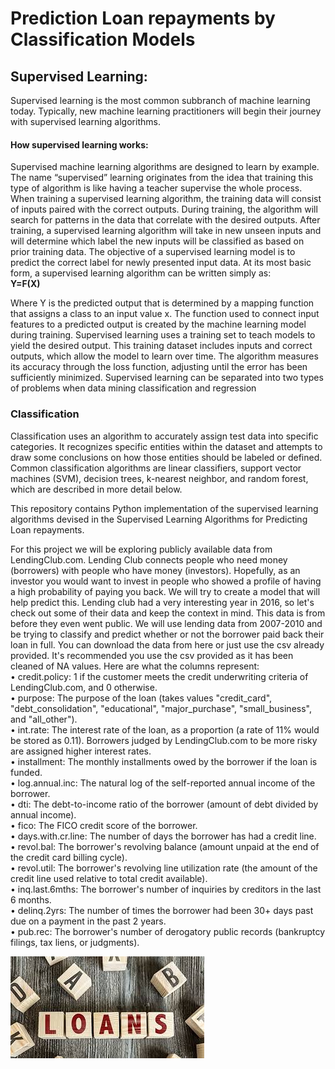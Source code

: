 # Prediction Loan repayments by Classification Models

## Supervised Learning: 
Supervised learning is the most common subbranch of machine learning today. Typically, new machine learning practitioners will begin their journey with supervised learning algorithms.

#### How supervised learning works:
Supervised machine learning algorithms are designed to learn by example. The name “supervised” learning originates from the idea that training this type of algorithm is like having a teacher supervise the whole process.
When training a supervised learning algorithm, the training data will consist of inputs paired with the correct outputs. During training, the algorithm will search for patterns in the data that correlate with the desired outputs. After training, a supervised learning algorithm will take in new unseen inputs and will determine which label the new inputs will be classified as based on prior training data. The objective of a supervised learning model is to predict the correct label for newly presented input data. At its most basic form, a supervised learning algorithm can be written simply as:
<br /> **Y=F(X)** 
 
Where Y is the predicted output that is determined by a mapping function that assigns a class to an input value x. The function used to connect input features to a predicted output is created by the machine learning model during training.
Supervised learning uses a training set to teach models to yield the desired output. This training dataset includes inputs and correct outputs, which allow the model to learn over time. The algorithm measures its accuracy through the loss function, adjusting until the error has been sufficiently minimized.
Supervised learning can be separated into two types of problems when data mining classification and regression

### Classification
Classification uses an algorithm to accurately assign test data into specific categories. It recognizes specific entities within the dataset and attempts to draw some conclusions on how those entities should be labeled or defined. Common classification algorithms are linear classifiers, support vector machines (SVM), decision trees, k-nearest neighbor, and random forest, which are described in more detail below.


This repository contains Python implementation of the supervised learning algorithms devised in the Supervised Learning Algorithms for Predicting Loan repayments.

For this project we will be exploring publicly available data from LendingClub.com. Lending Club connects people who need money (borrowers) with people who have money (investors). Hopefully, as an investor you would want to invest in people who showed a profile of having a high probability of paying you back. We will try to create a model that will help predict this.
Lending club had a very interesting year in 2016, so let's check out some of their data and keep the context in mind. This data is from before they even went public.
We will use lending data from 2007-2010 and be trying to classify and predict whether or not the borrower paid back their loan in full. You can download the data from here or just use the csv already provided. It's recommended you use the csv provided as it has been cleaned of NA values.
Here are what the columns represent:
<br />•	credit.policy: 1 if the customer meets the credit underwriting criteria of LendingClub.com, and 0 otherwise.
<br />•	purpose: The purpose of the loan (takes values "credit_card", "debt_consolidation", "educational", "major_purchase", "small_business", and "all_other").
<br />•	int.rate: The interest rate of the loan, as a proportion (a rate of 11% would be stored as 0.11). Borrowers judged by LendingClub.com to be more risky are assigned higher interest rates.
<br />•	installment: The monthly installments owed by the borrower if the loan is funded.
<br />•	log.annual.inc: The natural log of the self-reported annual income of the borrower.
<br />•	dti: The debt-to-income ratio of the borrower (amount of debt divided by annual income).
<br />•	fico: The FICO credit score of the borrower.
<br />•	days.with.cr.line: The number of days the borrower has had a credit line.
<br />•	revol.bal: The borrower's revolving balance (amount unpaid at the end of the credit card billing cycle).
<br />•	revol.util: The borrower's revolving line utilization rate (the amount of the credit line used relative to total credit available).
<br />•	inq.last.6mths: The borrower's number of inquiries by creditors in the last 6 months.
<br />•	delinq.2yrs: The number of times the borrower had been 30+ days past due on a payment in the past 2 years.
<br />•	pub.rec: The borrower's number of derogatory public records (bankruptcy filings, tax liens, or judgments).

 

 ![](images.jpg)

